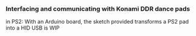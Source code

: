 ### Interfacing and communicating with Konami DDR dance pads

in PS2: With an Arduino board, the sketch provided transforms a PS2 pad into a HID
USB is WIP
